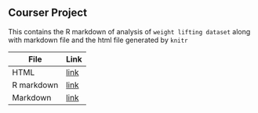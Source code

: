 ## Courser Project

This contains the R markdown of analysis of `weight lifting dataset` along with markdown file and the html file generated by `knitr`

| File | Link |
| -- | -- |
| HTML | [link](https://github.com/eranda-ihalagedara/datasciencecoursera/blob/master/5.Reproducible%20Research/Course%20Project1/PA1_template.html) |
| R markdown | [link](https://github.com/eranda-ihalagedara/datasciencecoursera/blob/master/5.Reproducible%20Research/Course%20Project1/PA1_template.Rmd) |
| Markdown | [link](https://github.com/eranda-ihalagedara/datasciencecoursera/blob/master/5.Reproducible%20Research/Course%20Project1/PA1_template.md) |


